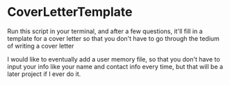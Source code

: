 # CoverLetterTemplate
Run this script in your terminal, and after a few questions, it'll fill in a template for a cover letter so that you don't have to go through the tedium of writing a cover letter

I would like to eventually add a user memory file, so that you don't have to input your info like your name and contact info every time, but that will be a later project if I ever do it.


